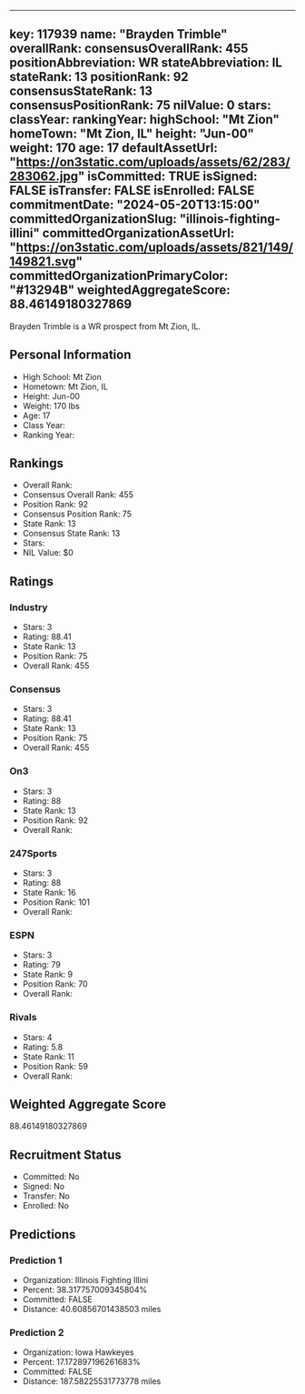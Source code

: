 ---
  key: 117939
  name: "Brayden Trimble"
  overallRank: 
  consensusOverallRank: 455
  positionAbbreviation: WR
  stateAbbreviation: IL
  stateRank: 13
  positionRank: 92
  consensusStateRank: 13
  consensusPositionRank: 75
  nilValue: 0
  stars: 
  classYear: 
  rankingYear: 
  highSchool: "Mt Zion"
  homeTown: "Mt Zion, IL"
  height: "Jun-00"
  weight: 170
  age: 17
  defaultAssetUrl: "https://on3static.com/uploads/assets/62/283/283062.jpg"
  isCommitted: TRUE
  isSigned: FALSE
  isTransfer: FALSE
  isEnrolled: FALSE
  commitmentDate: "2024-05-20T13:15:00"
  committedOrganizationSlug: "illinois-fighting-illini"
  committedOrganizationAssetUrl: "https://on3static.com/uploads/assets/821/149/149821.svg"
  committedOrganizationPrimaryColor: "#13294B"
  weightedAggregateScore: 88.46149180327869
  ---
  
  Brayden Trimble is a WR prospect from Mt Zion, IL.
  
  ## Personal Information
  - High School: Mt Zion
  - Hometown: Mt Zion, IL
  - Height: Jun-00
  - Weight: 170 lbs
  - Age: 17
  - Class Year: 
  - Ranking Year: 
  
  ## Rankings
  - Overall Rank: 
  - Consensus Overall Rank: 455
  - Position Rank: 92
  - Consensus Position Rank: 75
  - State Rank: 13
  - Consensus State Rank: 13
  - Stars: 
  - NIL Value: $0
  
  ## Ratings
  
  ### Industry
  - Stars: 3
  - Rating: 88.41
  - State Rank: 13
  - Position Rank: 75
  - Overall Rank: 455
  
  ### Consensus
  - Stars: 3
  - Rating: 88.41
  - State Rank: 13
  - Position Rank: 75
  - Overall Rank: 455
  
  ### On3
  - Stars: 3
  - Rating: 88
  - State Rank: 13
  - Position Rank: 92
  - Overall Rank: 
  
  ### 247Sports
  - Stars: 3
  - Rating: 88
  - State Rank: 16
  - Position Rank: 101
  - Overall Rank: 
  
  ### ESPN
  - Stars: 3
  - Rating: 79
  - State Rank: 9
  - Position Rank: 70
  - Overall Rank: 
  
  ### Rivals
  - Stars: 4
  - Rating: 5.8
  - State Rank: 11
  - Position Rank: 59
  - Overall Rank: 
  
  ## Weighted Aggregate Score
  88.46149180327869
  
  ## Recruitment Status
  - Committed: No
  - Signed: No
  - Transfer: No
  - Enrolled: No
  
  
  
  ## Predictions
  
  ### Prediction 1
  - Organization: Illinois Fighting Illini
  - Percent: 38.317757009345804%
  - Committed: FALSE
  - Distance: 40.60856701438503 miles
  
  ### Prediction 2
  - Organization: Iowa Hawkeyes
  - Percent: 17.172897196261683%
  - Committed: FALSE
  - Distance: 187.58225531773778 miles
  